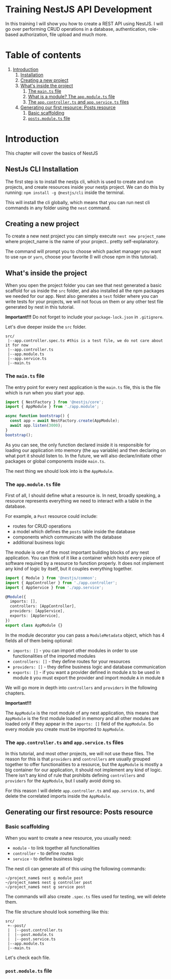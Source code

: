 # Training NestJS API Development

In this training I will show you how to create a REST API using NestJS.
I will go over performing CRUD operations in a database, authentication,
role-based authorization, file upload and much more.


# Table of contents
1. [Introduction](#introduction)
    1. [Installation](#installation)
    1. [Creating a new project](#creation)
    1. [What's inside the project](#inside)
        1. [The `main.ts` file](#main.ts)
        1. [What is a module? The `app.module.ts` file](#app.module.ts)
        1. [The `app.controller.ts` and `app.service.ts` files](#app.useless)
    1. [Generating our first resource: Posts resource](#posts)
        1. [Basic scaffolding](#posts.scaffolding)
        1. [`posts.module.ts` file](#posts.module)


# Introduction <a name="introduction"></a>

This chapter will cover the basics of NestJS


## NestJs CLI Installation <a name="installation"></a>

The first step is to install the nestjs cli, which is used to
create and run projects, and create resources inside your nestjs project.
We can do this by running: `npm install -g @nestjs/cli` inside the terminal.

This will install the cli globally, which means that you can run
nest cli commands in any folder using the `nest` command.


## Creating a new project <a name="creation"></a>

To create a new nest project you can simply execute `nest new project_name`
where project_name is the name of your project.. pretty self-explanatory.

The command will prompt you to choose which packet manager
you want to use `npm` or `yarn`, choose your favorite
(I will chose npm in this tutorial).


## What's inside the project <a name="inside"></a>

When you open the project folder you can see that nest generated
a basic scaffold for us inside the `src` folder, and also installed all
the npm packages we needed for our app. Nest also generates a `test`
folder where you can write tests for your projects, we will not focus
on them or any other test file generated by nest in this tutorial.

**Important!!!** Do not forget to include your `package-lock.json` in `.gitignore`.

Let's dive deeper inside the `src` folder.

```
src/
 |--app.controller.spec.ts #this is a test file, we do not care about it for now
 |--app.controller.ts
 |--app.module.ts
 |--app.service.ts
 |--main.ts
```

### The `main.ts` file <a name="main.ts"></a>

The entry point for every nest application is the `main.ts` file,
this is the file which is run when you start your app.

```typescript
import { NestFactory } from '@nestjs/core';
import { AppModule } from './app.module';

async function bootstrap() {
  const app = await NestFactory.create(AppModule);
  await app.listen(3000);
}
bootstrap();
```

As you can see, the only function declared inside it is responsible for
loading our application into memory (the `app` variable) and then declaring on what
port it should listen to. In the future, we will also declare/initiate other
packages or global components inside `main.ts`.

The next thing we should look into is the `AppModule`.

### The `app.module.ts` file <a name="app.module.ts"></a>

First of all, I should define what a resource is. In nest, broadly speaking,
a resource represents everything we need to interact with a table in the database.

For example, a `Post` resource could include:
  * routes for CRUD operations
  * a model which defines the `posts` table inside the database
  * components which communicate with the database
  * additional business logic

The module is one of the most important building blocks of any nest application.
You can think of it like a container which holds every piece of software
required by a resource to function properly. It does not implement any kind of
logic by itself, but it couples everything together.

```typescript
import { Module } from '@nestjs/common';
import { AppController } from './app.controller';
import { AppService } from './app.service';

@Module({
  imports: [],
  controllers: [AppController],
  providers: [AppService],
  exports: [AppService],
})
export class AppModule {}
```

In the module decorator you can pass a `ModuleMetadata` object, which has 4 fields
all of them being optional:
  * `imports: []` - you can import other modules in order to use functionalities of
  the imported modules
  * `controllers: []` - they define routes for your resources
  * `providers: []` - they define business logic and database communication
  * `exports: []` - if you want a provider defined in module `A` to be
  used in module `B` you must export the provider and import module `A`
  in module `B`

We will go more in depth into `controllers` and `providers` in the following chapters.

**Important!!!**

The `AppModule` is the root module of any nest application, this means that
`AppModule` is the first module loaded in memory and all other modules are loaded
only if they appear in the `imports: []` field of the `AppModule`.
So every module you create must be imported to `AppModule`.

### The `app.controller.ts` and `app.service.ts` files <a name="app.useless"></a>

In this tutorial, and most other projects, we will not use these files. The reason
for this is that `providers` and `controllers` are usually grouped together to offer
functionalities to a resource, but the `AppModule` is mostly a big container for our
application, it should not implement any kind of logic. There isn't any kind of rule
that prohibits defining `controllers` and `providers` for the `AppModule`, but I
usally avoid doing so.

For this reason I will delete `app.controller.ts` and `app.service.ts`, and
delete the correlated imports inside the `AppModule`.

## Generating our first resource: Posts resource <a name="posts"></a>

### Basic scaffolding <a name="posts.scaffolding"></a>

When you want to create a new resource, you usually need:
  * `module` - to link together all functionalities
  * `controller` - to define routes
  * `service` - to define business logic

The nest cli can generate all of this using the following commands:

```
~/project_name$ nest g module post
~/project_name$ nest g controller post
~/project_name$ nest g service post
```

The commands will also create `.spec.ts` files used for testing, we will delete them.

The file structure should look something like this:

```
src/
 +--post/
 |  |--post.controller.ts
 |  |--post.module.ts
 |  |--post.service.ts
 |--app.module.ts
 |--main.ts
```

Let's check each file.

### `post.module.ts` file <a name="posts.module"></a>
